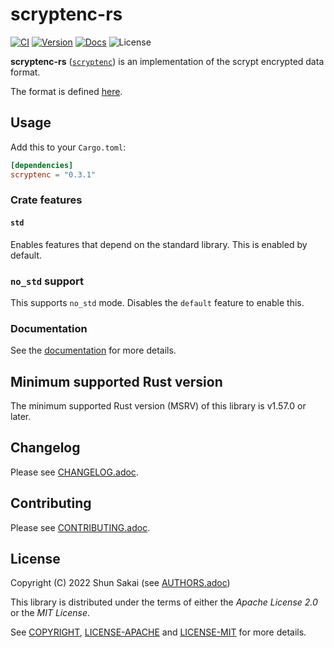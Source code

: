 # scryptenc-rs

[![CI][ci-badge]][ci-url]
[![Version][version-badge]][version-url]
[![Docs][docs-badge]][docs-url]
![License][license-badge]

**scryptenc-rs** ([`scryptenc`][version-url]) is an implementation of the
scrypt encrypted data format.

The format is defined [here][specification-url].

## Usage

Add this to your `Cargo.toml`:

```toml
[dependencies]
scryptenc = "0.3.1"
```

### Crate features

#### `std`

Enables features that depend on the standard library.
This is enabled by default.

### `no_std` support

This supports `no_std` mode.
Disables the `default` feature to enable this.

### Documentation

See the [documentation][docs-url] for more details.

## Minimum supported Rust version

The minimum supported Rust version (MSRV) of this library is v1.57.0 or later.

## Changelog

Please see [CHANGELOG.adoc](CHANGELOG.adoc).

## Contributing

Please see [CONTRIBUTING.adoc](CONTRIBUTING.adoc).

## License

Copyright (C) 2022 Shun Sakai (see [AUTHORS.adoc](AUTHORS.adoc))

This library is distributed under the terms of either the _Apache License 2.0_
or the _MIT License_.

See [COPYRIGHT](COPYRIGHT), [LICENSE-APACHE](LICENSE-APACHE) and
[LICENSE-MIT](LICENSE-MIT) for more details.

[ci-badge]: https://github.com/sorairolake/scryptenc-rs/workflows/CI/badge.svg
[ci-url]: https://github.com/sorairolake/scryptenc-rs/actions?query=workflow%3ACI
[version-badge]: https://img.shields.io/crates/v/scryptenc
[version-url]: https://crates.io/crates/scryptenc
[docs-badge]: https://img.shields.io/docsrs/scryptenc
[docs-url]: https://docs.rs/scryptenc
[license-badge]: https://img.shields.io/crates/l/scryptenc
[specification-url]: https://github.com/Tarsnap/scrypt/blob/d7a543fb19dca17688e34947aee4558a94200877/FORMAT
